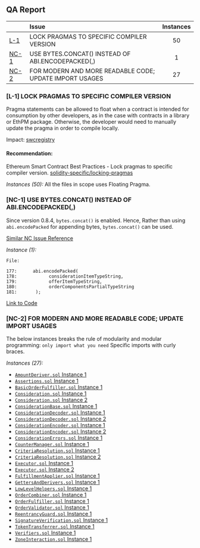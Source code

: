## QA Report

| |Issue|Instances|
|-|:-|:-:|
| [L-1](#L-1) | LOCK PRAGMAS TO SPECIFIC COMPILER VERSION | 50 |
| [NC-1](#NC-1) | USE BYTES.CONCAT() INSTEAD OF ABI.ENCODEPACKED(,) | 1 |
| [NC-2](#NC-2) | FOR MODERN AND MORE READABLE CODE; UPDATE IMPORT USAGES | 27 |

### [L-1] LOCK PRAGMAS TO SPECIFIC COMPILER VERSION

Pragma statements can be allowed to float when a contract is intended for consumption by other developers, as in the case with contracts in a library or EthPM package. Otherwise, the developer would need to manually update the pragma in order to compile locally.

Impact: [swcregistry](https://swcregistry.io/docs/SWC-103)

#### Recommendation:
Ethereum Smart Contract Best Practices - Lock pragmas to specific compiler version.
[solidity-specific/locking-pragmas](https://consensys.github.io/smart-contract-best-practices/development-recommendations/solidity-specific/locking-pragmas/)

*Instances (50):*
All the files in scope uses Floating Pragma.

### [NC-1] USE BYTES.CONCAT() INSTEAD OF ABI.ENCODEPACKED(,)

Since version 0.8.4, `bytes.concat()` is enabled. Hence, Rather than using `abi.encodePacked` for appending bytes, `bytes.concat()` can be used.

[Similar NC Issue Reference](https://code4rena.com/reports/2022-12-pooltogether#n-04-use-of-bytesconcat-instead-of-abiencodepacked)

*Instance (1):*
```solidity
File: 

177:      abi.encodePacked(
178:            considerationItemTypeString,
179:            offerItemTypeString,
180:            orderComponentsPartialTypeString
181:       );

```
[Link to Code](https://github.com/ProjectOpenSea/seaport/blob/5de7302bc773d9821ba4759e47fc981680911ea0/contracts/lib/TypehashDirectory.sol#L177-L181)

### [NC-2] FOR MODERN AND MORE READABLE CODE; UPDATE IMPORT USAGES

The below instances breaks the rule of modularity and modular programming: `only import what you need` Specific imports with curly braces.

*Instances (27):*
* [`AmountDeriver.sol` Instance 1](https://github.com/ProjectOpenSea/seaport/blob/5de7302bc773d9821ba4759e47fc981680911ea0/contracts/lib/AmountDeriver.sol#L8)
* [`Assertions.sol` Instance 1](https://github.com/ProjectOpenSea/seaport/blob/5de7302bc773d9821ba4759e47fc981680911ea0/contracts/lib/Assertions.sol#L14)
* [`BasicOrderFulfiller.sol` Instance 1](https://github.com/ProjectOpenSea/seaport/blob/5de7302bc773d9821ba4759e47fc981680911ea0/contracts/lib/BasicOrderFulfiller.sol#L23)
* [`Consideration.sol` Instance 1](https://github.com/ProjectOpenSea/seaport/blob/5de7302bc773d9821ba4759e47fc981680911ea0/contracts/lib/Consideration.sol#L23)
* [`Consideration.sol` Instance 2](https://github.com/ProjectOpenSea/seaport/blob/5de7302bc773d9821ba4759e47fc981680911ea0/contracts/lib/Consideration.sol#L25)
* [`ConsiderationBase.sol` Instance 1](https://github.com/ProjectOpenSea/seaport/blob/5de7302bc773d9821ba4759e47fc981680911ea0/contracts/lib/ConsiderationBase.sol#L12)
* [`ConsiderationDecoder.sol` Instance 1](https://github.com/ProjectOpenSea/seaport/blob/5de7302bc773d9821ba4759e47fc981680911ea0/contracts/lib/ConsiderationDecoder.sol#L20)
* [`ConsiderationDecoder.sol` Instance 2](https://github.com/ProjectOpenSea/seaport/blob/5de7302bc773d9821ba4759e47fc981680911ea0/contracts/lib/ConsiderationDecoder.sol#L22)
* [`ConsiderationEncoder.sol` Instance 1](https://github.com/ProjectOpenSea/seaport/blob/5de7302bc773d9821ba4759e47fc981680911ea0/contracts/lib/ConsiderationEncoder.sol#L4)
* [`ConsiderationEncoder.sol` Instance 2](https://github.com/ProjectOpenSea/seaport/blob/5de7302bc773d9821ba4759e47fc981680911ea0/contracts/lib/ConsiderationEncoder.sol#L20)
* [`ConsiderationErrors.sol` Instance 1](https://github.com/ProjectOpenSea/seaport/blob/5de7302bc773d9821ba4759e47fc981680911ea0/contracts/lib/ConsiderationErrors.sol#L6)
* [`CounterManager.sol` Instance 1](https://github.com/ProjectOpenSea/seaport/blob/5de7302bc773d9821ba4759e47fc981680911ea0/contracts/lib/CounterManager.sol#L10)
* [`CriteriaResolution.sol` Instance 1](https://github.com/ProjectOpenSea/seaport/blob/5de7302bc773d9821ba4759e47fc981680911ea0/contracts/lib/CriteriaResolution.sol#L15)
* [`CriteriaResolution.sol` Instance 2](https://github.com/ProjectOpenSea/seaport/blob/5de7302bc773d9821ba4759e47fc981680911ea0/contracts/lib/CriteriaResolution.sol#L17)
* [`Executor.sol` Instance 1](https://github.com/ProjectOpenSea/seaport/blob/5de7302bc773d9821ba4759e47fc981680911ea0/contracts/lib/Executor.sol#L15)
* [`Executor.sol` Instance 2](https://github.com/ProjectOpenSea/seaport/blob/5de7302bc773d9821ba4759e47fc981680911ea0/contracts/lib/Executor.sol#L17)
* [`FulfillmentApplier.sol` Instance 1](https://github.com/ProjectOpenSea/seaport/blob/5de7302bc773d9821ba4759e47fc981680911ea0/contracts/lib/FulfillmentApplier.sol#L16)
* [`GettersAndDerivers.sol` Instance 1](https://github.com/ProjectOpenSea/seaport/blob/5de7302bc773d9821ba4759e47fc981680911ea0/contracts/lib/GettersAndDerivers.sol#L8)
* [`LowLevelHelpers.sol` Instance 1](https://github.com/ProjectOpenSea/seaport/blob/5de7302bc773d9821ba4759e47fc981680911ea0/contracts/lib/LowLevelHelpers.sol#L4)
* [`OrderCombiner.sol` Instance 1](https://github.com/ProjectOpenSea/seaport/blob/5de7302bc773d9821ba4759e47fc981680911ea0/contracts/lib/OrderCombiner.sol#L23)
* [`OrderFulfiller.sol` Instance 1](https://github.com/ProjectOpenSea/seaport/blob/5de7302bc773d9821ba4759e47fc981680911ea0/contracts/lib/OrderFulfiller.sol#L23)
* [`OrderValidator.sol` Instance 1](https://github.com/ProjectOpenSea/seaport/blob/5de7302bc773d9821ba4759e47fc981680911ea0/contracts/lib/OrderValidator.sol#L19)
* [`ReentrancyGuard.sol` Instance 1](https://github.com/ProjectOpenSea/seaport/blob/5de7302bc773d9821ba4759e47fc981680911ea0/contracts/lib/ReentrancyGuard.sol#L8)
* [`SignatureVerification.sol` Instance 1](https://github.com/ProjectOpenSea/seaport/blob/5de7302bc773d9821ba4759e47fc981680911ea0/contracts/lib/SignatureVerification.sol#L12)
* [`TokenTransferrer.sol` Instance 1](https://github.com/ProjectOpenSea/seaport/blob/5de7302bc773d9821ba4759e47fc981680911ea0/contracts/lib/TokenTransferrer.sol#L4)
* [`Verifiers.sol` Instance 1](https://github.com/ProjectOpenSea/seaport/blob/5de7302bc773d9821ba4759e47fc981680911ea0/contracts/lib/Verifiers.sol#L10)
* [`ZoneInteraction.sol` Instance 1](https://github.com/ProjectOpenSea/seaport/blob/5de7302bc773d9821ba4759e47fc981680911ea0/contracts/lib/ZoneInteraction.sol#L16)